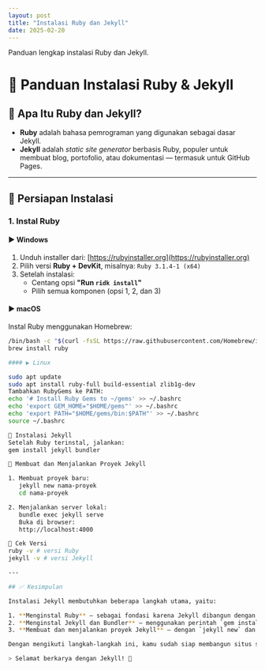 ```yaml
---
layout: post
title: "Instalasi Ruby dan Jekyll"
date: 2025-02-20
---
```


Panduan lengkap instalasi Ruby dan Jekyll.

# 📘 Panduan Instalasi Ruby & Jekyll

## 💎 Apa Itu Ruby dan Jekyll?

- **Ruby** adalah bahasa pemrograman yang digunakan sebagai dasar Jekyll.
- **Jekyll** adalah *static site generator* berbasis Ruby, populer untuk membuat blog, portofolio, atau dokumentasi — termasuk untuk GitHub Pages.

---

## 🔧 Persiapan Instalasi

### 1. Instal Ruby

#### ▶ Windows

1. Unduh installer dari: [https://rubyinstaller.org](https://rubyinstaller.org)
2. Pilih versi **Ruby + DevKit**, misalnya: `Ruby 3.1.4-1 (x64)`
3. Setelah instalasi:
   - Centang opsi **"Run `ridk install`"**
   - Pilih semua komponen (opsi 1, 2, dan 3)

#### ▶ macOS

Instal Ruby menggunakan Homebrew:

```bash
/bin/bash -c "$(curl -fsSL https://raw.githubusercontent.com/Homebrew/install/HEAD/install.sh)"
brew install ruby

#### ▶ Linux

sudo apt update
sudo apt install ruby-full build-essential zlib1g-dev
Tambahkan RubyGems ke PATH:
echo '# Install Ruby Gems to ~/gems' >> ~/.bashrc
echo 'export GEM_HOME="$HOME/gems"' >> ~/.bashrc
echo 'export PATH="$HOME/gems/bin:$PATH"' >> ~/.bashrc
source ~/.bashrc

🌟 Instalasi Jekyll
Setelah Ruby terinstal, jalankan:
gem install jekyll bundler

🚀 Membuat dan Menjalankan Proyek Jekyll

1. Membuat proyek baru:
   jekyll new nama-proyek
   cd nama-proyek

2. Menjalankan server lokal:
   bundle exec jekyll serve
   Buka di browser:
   http://localhost:4000

🧪 Cek Versi
ruby -v # versi Ruby
jekyll -v # versi Jekyll

---

## ✅ Kesimpulan

Instalasi Jekyll membutuhkan beberapa langkah utama, yaitu:

1. **Menginstal Ruby** – sebagai fondasi karena Jekyll dibangun dengan Ruby.
2. **Menginstal Jekyll dan Bundler** – menggunakan perintah `gem install`.
3. **Membuat dan menjalankan proyek Jekyll** – dengan `jekyll new` dan `bundle exec jekyll serve`.

Dengan mengikuti langkah-langkah ini, kamu sudah siap membangun situs statis menggunakan Jekyll di berbagai sistem operasi (Windows, macOS, atau Linux). Pastikan kamu juga melakukan pengecekan versi dan menyesuaikan jika menggunakan layanan seperti GitHub Pages.

> Selamat berkarya dengan Jekyll! 🚀